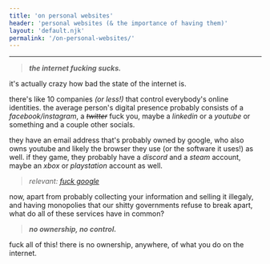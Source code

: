 ```yaml
---
title: 'on personal websites'
header: 'personal websites (& the importance of having them)'
layout: 'default.njk'
permalink: '/on-personal-websites/'
---
```


---

> ***the internet fucking sucks.***

it's actually crazy how bad the state of the internet is.

there's like 10 companies *(or less!)* that control everybody's online identities. the average person's digital presence probably consists of a *facebook/instagram*, a ~~*twitter*~~ fuck you, maybe a *linkedin* or a *youtube* or something and a couple other socials.

they have an email address that's probably owned by google, who also owns youtube and likely the browser they use (or the software it uses!) as well. if they game, they probably have a *discord* and a *steam* account, maybe an *xbox* or *playstation* account as well.

> *relevant: [fuck google](https://www.techtransparencyproject.org/articles/quitting-google)*

now, apart from probably collecting your information and selling it illegaly, and having monopolies that our shitty governments refuse to break apart, what do all of these services have in common?

> ***no ownership, no control.***

fuck all of this! there is no ownership, anywhere, of what you do on the internet.